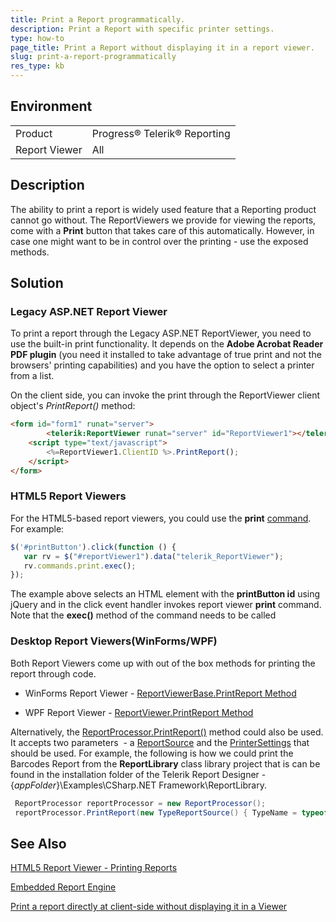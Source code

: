 ```yaml
---
title: Print a Report programmatically.
description: Print a Report with specific printer settings.
type: how-to
page_title: Print a Report without displaying it in a report viewer.
slug: print-a-report-programmatically
res_type: kb
---
```


## Environment

<table>
	<tr>
		<td>Product</td>
		<td>Progress® Telerik® Reporting</td>
	</tr>
   	<tr>
		<td>Report Viewer</td>
		<td>All</td>
	</tr>
</table>

## Description

The ability to print a report is widely used feature that a Reporting product cannot go without. The ReportViewers we provide for viewing the reports, come with a **Print** button that takes care of this automatically. However, in case one might want to be in control over the printing - use the exposed methods.  
   
## Solution
   
 ### Legacy ASP.NET Report Viewer  
   
 To print a report through the Legacy ASP.NET ReportViewer, you need to use the built-in print functionality. It depends on the **Adobe Acrobat Reader PDF plugin** (you need it installed to take advantage of true print and not the browsers' printing capabilities) and you have the option to select a printer from a list.   
   

On the client side, you can invoke the print through the ReportViewer client object's *PrintReport()* method:  
   
```html
<form id="form1" runat="server">      
        <telerik:ReportViewer runat="server" id="ReportViewer1"></telerik:ReportViewer>                       
    <script type="text/javascript"> 
        <%=ReportViewer1.ClientID %>.PrintReport(); 
    </script>        
</form> 
```

 ### HTML5 Report Viewers

 For the HTML5-based report viewers, you could use the **print** [command](../html5-report-viewer-reportviewer-properties-commands). For example:

 ```js
 $('#printButton').click(function () {
    var rv = $("#reportViewer1").data("telerik_ReportViewer");
    rv.commands.print.exec();
});
 ```

 The example above selects an HTML element with the **printButton id** using jQuery and in the click event handler invokes report viewer **print** command. Note that the **exec()** method of the command needs to be called
 
 ### Desktop Report Viewers(WinForms/WPF)  
   
  Both Report Viewers come up with out of the box methods for printing the report through code.

   - WinForms Report Viewer - [ReportViewerBase.PrintReport Method](../m-telerik-reportviewer-winforms-reportviewerbase-printreport)

   - WPF Report Viewer - [ReportViewer.PrintReport Method](../m-telerik-reportviewer-wpf-reportviewer-printreport)

 Alternatively, the [ReportProcessor.PrintReport()](../m-telerik-reporting-processing-reportprocessor-printreport) method could also be used. It accepts two parameters  - a [ReportSource](../t-telerik-reporting-reportsource) and the [PrinterSettings](https://docs.microsoft.com/en-us/dotnet/api/system.drawing.printing.printersettings?view=net-5.0) that should be used. For example, the following is how we could print the Barcodes Report from the **ReportLibrary** class library project that is can be found in the installation folder of the Telerik Report Designer - {*appFolder*}\Examples\CSharp\.NET Framework\ReportLibrary.
    
```cs
 ReportProcessor reportProcessor = new ReportProcessor();
 reportProcessor.PrintReport(new TypeReportSource() { TypeName = typeof(BarcodesReport).AssemblyQualifiedName }, new PrinterSettings());
``` 
   
## See Also

[HTML5 Report Viewer - Printing Reports](../html5-report-viewer-direct-print)

[Embedded Report Engine](../programmatic-exporting-report)

[Print a report directly at client-side without displaying it in a Viewer](./print-a-report-directly-at-client-side-without-displaying-it-in-a-viewer)

  
